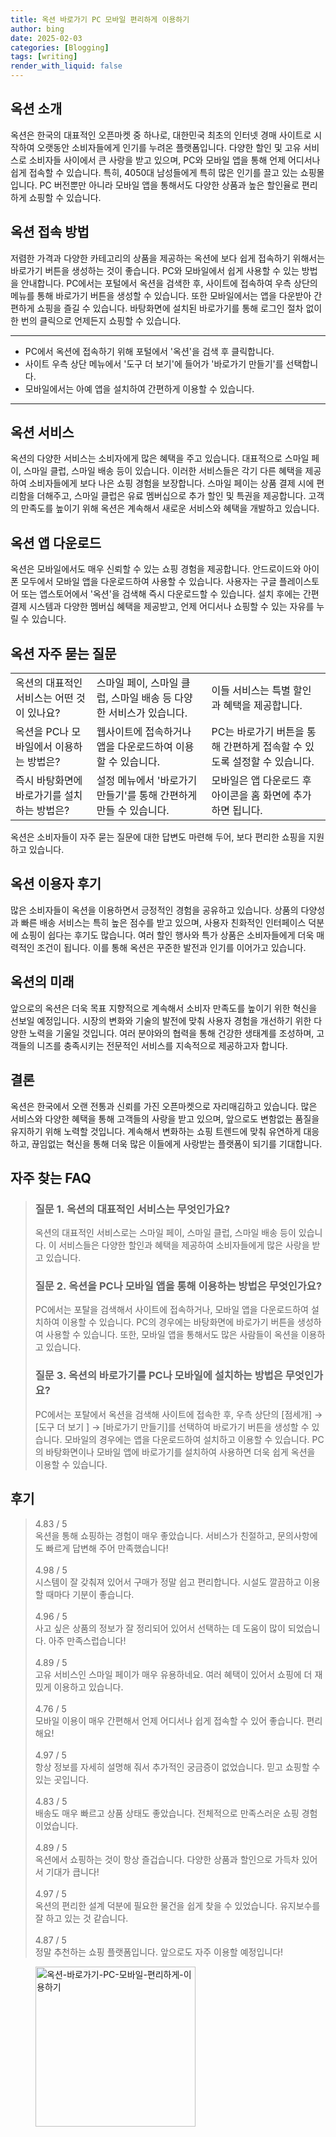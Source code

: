 ```yaml
---
title: 옥션 바로가기 PC 모바일 편리하게 이용하기
author: bing
date: 2025-02-03
categories: [Blogging]
tags: [writing]
render_with_liquid: false
---
```



<h2 id='옥션_소개'>옥션 소개</h2>

<p>옥션은 한국의 대표적인 오픈마켓 중 하나로, 대한민국 최초의 인터넷 경매 사이트로 시작하여 오랫동안 소비자들에게 인기를 누려온 플랫폼입니다. 다양한 할인 및 고유 서비스로 소비자들 사이에서 큰 사랑을 받고 있으며, PC와 모바일 앱을 통해 언제 어디서나 쉽게 접속할 수 있습니다. 특히, 4050대 남성들에게 특히 많은 인기를 끌고 있는 쇼핑몰입니다. PC 버전뿐만 아니라 모바일 앱을 통해서도 다양한 상품과 높은 할인율로 편리하게 쇼핑할 수 있습니다.</p>

<h2 id='옥션_접속_방법'>옥션 접속 방법</h2>

<p>저렴한 가격과 다양한 카테고리의 상품을 제공하는 옥션에 보다 쉽게 접속하기 위해서는 바로가기 버튼을 생성하는 것이 좋습니다. PC와 모바일에서 쉽게 사용할 수 있는 방법을 안내합니다. PC에서는 포털에서 옥션을 검색한 후, 사이트에 접속하여 우측 상단의 메뉴를 통해 바로가기 버튼을 생성할 수 있습니다. 또한 모바일에서는 앱을 다운받아 간편하게 쇼핑을 즐길 수 있습니다. 바탕화면에 설치된 바로가기를 통해 로그인 절차 없이 한 번의 클릭으로 언제든지 쇼핑할 수 있습니다.</p>

<hr />

<ul>
    <li>PC에서 옥션에 접속하기 위해 포털에서 '옥션'을 검색 후 클릭합니다.</li>
    <li>사이트 우측 상단 메뉴에서 '도구 더 보기'에 들어가 '바로가기 만들기'를 선택합니다.</li>
    <li>모바일에서는 아예 앱을 설치하여 간편하게 이용할 수 있습니다.</li>
</ul>

<hr />

<h2 id='옥션_서비스'>옥션 서비스</h2>

<p>옥션의 다양한 서비스는 소비자에게 많은 혜택을 주고 있습니다. 대표적으로 스마일 페이, 스마일 클럽, 스마일 배송 등이 있습니다. 이러한 서비스들은 각기 다른 혜택을 제공하여 소비자들에게 보다 나은 쇼핑 경험을 보장합니다. 스마일 페이는 상품 결제 시에 편리함을 더해주고, 스마일 클럽은 유료 멤버십으로 추가 할인 및 특권을 제공합니다. 고객의 만족도를 높이기 위해 옥션은 계속해서 새로운 서비스와 혜택을 개발하고 있습니다.</p>

<h2 id='옥션_앱_다운로드'>옥션 앱 다운로드</h2>

<p>옥션은 모바일에서도 매우 신뢰할 수 있는 쇼핑 경험을 제공합니다. 안드로이드와 아이폰 모두에서 모바일 앱을 다운로드하여 사용할 수 있습니다. 사용자는 구글 플레이스토어 또는 앱스토어에서 '옥션'을 검색해 즉시 다운로드할 수 있습니다. 설치 후에는 간편 결제 시스템과 다양한 멤버십 혜택을 제공받고, 언제 어디서나 쇼핑할 수 있는 자유를 누릴 수 있습니다.</p>

<h2 id='옥션_자주_묻는_질문'>옥션 자주 묻는 질문</h2>

<table>
    <tr>
        <td>옥션의 대표적인 서비스는 어떤 것이 있나요?</td>
        <td>스마일 페이, 스마일 클럽, 스마일 배송 등 다양한 서비스가 있습니다.</td>
        <td>이들 서비스는 특별 할인과 혜택을 제공합니다.</td>
    </tr>
    <tr>
        <td>옥션을 PC나 모바일에서 이용하는 방법은?</td>
        <td>웹사이트에 접속하거나 앱을 다운로드하여 이용할 수 있습니다.</td>
        <td>PC는 바로가기 버튼을 통해 간편하게 접속할 수 있도록 설정할 수 있습니다.</td>
    </tr>
    <tr>
        <td>즉시 바탕화면에 바로가기를 설치하는 방법은?</td>
        <td>설정 메뉴에서 '바로가기 만들기'를 통해 간편하게 만들 수 있습니다.</td>
        <td>모바일은 앱 다운로드 후 아이콘을 홈 화면에 추가하면 됩니다.</td>
    </tr>
</table>

<p>옥션은 소비자들이 자주 묻는 질문에 대한 답변도 마련해 두어, 보다 편리한 쇼핑을 지원하고 있습니다.</p>

<h2 id='옥션_이용자_후기'>옥션 이용자 후기</h2>

<p>많은 소비자들이 옥션을 이용하면서 긍정적인 경험을 공유하고 있습니다. 상품의 다양성과 빠른 배송 서비스는 특히 높은 점수를 받고 있으며, 사용자 친화적인 인터페이스 덕분에 쇼핑이 쉽다는 후기도 많습니다. 여러 할인 행사와 특가 상품은 소비자들에게 더욱 매력적인 조건이 됩니다. 이를 통해 옥션은 꾸준한 발전과 인기를 이어가고 있습니다.</p>

<h2 id='옥션의_미래'>옥션의 미래</h2>

<p>앞으로의 옥션은 더욱 목표 지향적으로 계속해서 소비자 만족도를 높이기 위한 혁신을 선보일 예정입니다. 시장의 변화와 기술의 발전에 맞춰 사용자 경험을 개선하기 위한 다양한 노력을 기울일 것입니다. 여러 분야와의 협력을 통해 건강한 생태계를 조성하며, 고객들의 니즈를 충족시키는 전문적인 서비스를 지속적으로 제공하고자 합니다.</p>

<h2 id='결론'>결론</h2>

<p>옥션은 한국에서 오랜 전통과 신뢰를 가진 오픈마켓으로 자리매김하고 있습니다. 많은 서비스와 다양한 혜택을 통해 고객들의 사랑을 받고 있으며, 앞으로도 변함없는 품질을 유지하기 위해 노력할 것입니다. 계속해서 변화하는 쇼핑 트렌드에 맞춰 유연하게 대응하고, 끊임없는 혁신을 통해 더욱 많은 이들에게 사랑받는 플랫폼이 되기를 기대합니다.</p>

<h2 id='자주_찾는_FAQ'>자주 찾는 FAQ</h2>
<div itemscope="" itemtype="https://schema.org/FAQPage">
<blockquote>
<div itemscope="" itemprop="mainEntity" itemtype="https://schema.org/Question">
<h3 itemprop="name">질문 1. 옥션의 대표적인 서비스는 무엇인가요?</h3>
<div itemscope="" itemprop="acceptedAnswer" itemtype="https://schema.org/Answer">
<span itemprop="text">
<p>옥션의 대표적인 서비스로는 스마일 페이, 스마일 클럽, 스마일 배송 등이 있습니다. 이 서비스들은 다양한 할인과 혜택을 제공하여 소비자들에게 많은 사랑을 받고 있습니다.</p>
</span>
</div>
</div>
<div itemscope="" itemprop="mainEntity" itemtype="https://schema.org/Question">
<h3 itemprop="name">질문 2. 옥션을 PC나 모바일 앱을 통해 이용하는 방법은 무엇인가요?</h3>
<div itemscope="" itemprop="acceptedAnswer" itemtype="https://schema.org/Answer">
<span itemprop="text">
<p>PC에서는 포탈을 검색해서 사이트에 접속하거나, 모바일 앱을 다운로드하여 설치하여 이용할 수 있습니다. PC의 경우에는 바탕화면에 바로가기 버튼을 생성하여 사용할 수 있습니다. 또한, 모바일 앱을 통해서도 많은 사람들이 옥션을 이용하고 있습니다.</p>
</span>
</div>
</div>
<div itemscope="" itemprop="mainEntity" itemtype="https://schema.org/Question">
<h3 itemprop="name">질문 3. 옥션의 바로가기를 PC나 모바일에 설치하는 방법은 무엇인가요?</h3>
<div itemscope="" itemprop="acceptedAnswer" itemtype="https://schema.org/Answer">
<span itemprop="text">
<p>PC에서는 포탈에서 옥션을 검색해 사이트에 접속한 후, 우측 상단의 [점세개] → [도구 더 보기 ] → [바로가기 만들기]를 선택하여 바로가기 버튼을 생성할 수 있습니다. 모바일의 경우에는 앱을 다운로드하여 설치하고 이용할 수 있습니다. PC의 바탕화면이나 모바일 앱에 바로가기를 설치하여 사용하면 더욱 쉽게 옥션을 이용할 수 있습니다.</p>
</span>
</div>
</div>
</blockquote>
</div>
<h2 id='후기'>후기</h2>
<div itemscope itemtype="https://schema.org/Product">
  <blockquote>
  <div itemprop="review" itemscope itemtype="https://schema.org/Review">
      <div itemprop="reviewRating" itemscope itemtype="https://schema.org/Rating"> <span itemprop="ratingValue">4.83</span> / <span itemprop="bestRating">5</span> </div>
      <span itemprop="reviewBody">옥션을 통해 쇼핑하는 경험이 매우 좋았습니다. 서비스가 친절하고, 문의사항에도 빠르게 답변해 주어 만족했습니다!</span>
  </div>
  <br>
  <div itemprop="review" itemscope itemtype="https://schema.org/Review">
      <div itemprop="reviewRating" itemscope itemtype="https://schema.org/Rating"> <span itemprop="ratingValue">4.98</span> / <span itemprop="bestRating">5</span> </div>
      <span itemprop="reviewBody">시스템이 잘 갖춰져 있어서 구매가 정말 쉽고 편리합니다. 시설도 깔끔하고 이용할 때마다 기분이 좋습니다.</span>
  </div>
  <br>
  <div itemprop="review" itemscope itemtype="https://schema.org/Review">
      <div itemprop="reviewRating" itemscope itemtype="https://schema.org/Rating"> <span itemprop="ratingValue">4.96</span> / <span itemprop="bestRating">5</span> </div>
      <span itemprop="reviewBody">사고 싶은 상품의 정보가 잘 정리되어 있어서 선택하는 데 도움이 많이 되었습니다. 아주 만족스럽습니다!</span>
  </div>
  <br>
  <div itemprop="review" itemscope itemtype="https://schema.org/Review">
      <div itemprop="reviewRating" itemscope itemtype="https://schema.org/Rating"> <span itemprop="ratingValue">4.89</span> / <span itemprop="bestRating">5</span> </div>
      <span itemprop="reviewBody">고유 서비스인 스마일 페이가 매우 유용하네요. 여러 혜택이 있어서 쇼핑에 더 재밌게 이용하고 있습니다.</span>
  </div>
  <br>
  <div itemprop="review" itemscope itemtype="https://schema.org/Review">
      <div itemprop="reviewRating" itemscope itemtype="https://schema.org/Rating"> <span itemprop="ratingValue">4.76</span> / <span itemprop="bestRating">5</span> </div>
      <span itemprop="reviewBody">모바일 이용이 매우 간편해서 언제 어디서나 쉽게 접속할 수 있어 좋습니다. 편리해요!</span>
  </div>
  <br>
  <div itemprop="review" itemscope itemtype="https://schema.org/Review">
      <div itemprop="reviewRating" itemscope itemtype="https://schema.org/Rating"> <span itemprop="ratingValue">4.97</span> / <span itemprop="bestRating">5</span> </div>
      <span itemprop="reviewBody">항상 정보를 자세히 설명해 줘서 추가적인 궁금증이 없었습니다. 믿고 쇼핑할 수 있는 곳입니다.</span>
  </div>
  <br>
  <div itemprop="review" itemscope itemtype="https://schema.org/Review">
      <div itemprop="reviewRating" itemscope itemtype="https://schema.org/Rating"> <span itemprop="ratingValue">4.83</span> / <span itemprop="bestRating">5</span> </div>
      <span itemprop="reviewBody">배송도 매우 빠르고 상품 상태도 좋았습니다. 전체적으로 만족스러운 쇼핑 경험이었습니다.</span>
  </div>
  <br>
  <div itemprop="review" itemscope itemtype="https://schema.org/Review">
      <div itemprop="reviewRating" itemscope itemtype="https://schema.org/Rating"> <span itemprop="ratingValue">4.89</span> / <span itemprop="bestRating">5</span> </div>
      <span itemprop="reviewBody">옥션에서 쇼핑하는 것이 항상 즐겁습니다. 다양한 상품과 할인으로 가득차 있어서 기대가 큽니다!</span>
  </div>
  <br>
  <div itemprop="review" itemscope itemtype="https://schema.org/Review">
      <div itemprop="reviewRating" itemscope itemtype="https://schema.org/Rating"> <span itemprop="ratingValue">4.97</span> / <span itemprop="bestRating">5</span> </div>
      <span itemprop="reviewBody">옥션의 편리한 설계 덕분에 필요한 물건을 쉽게 찾을 수 있었습니다. 유지보수를 잘 하고 있는 것 같습니다.</span>
  </div>
  <br>
  <div itemprop="review" itemscope itemtype="https://schema.org/Review">
      <div itemprop="reviewRating" itemscope itemtype="https://schema.org/Rating"> <span itemprop="ratingValue">4.87</span> / <span itemprop="bestRating">5</span> </div>
      <span itemprop="reviewBody">정말 추천하는 쇼핑 플랫폼입니다. 앞으로도 자주 이용할 예정입니다!</span>
  </div>
  </blockquote>
</div>
<figure class="image"><img src="https://purplelist.github.io/assets/img/thumbnail/옥션-바로가기-PC-모바일-편리하게-이용하기.webp" alt="옥션-바로가기-PC-모바일-편리하게-이용하기" width="256" height="256"></figure>